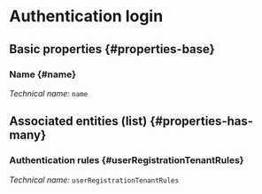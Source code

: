 # Authentication login
<!--- THIS FILE IS GENERATED PLEASE DO NOT EDIT IT DIRECTLY --->



## Basic properties {#properties-base}

### Name {#name}



*Technical name:* ```name```




## Associated entities (list) {#properties-has-many}

### Authentication rules {#userRegistrationTenantRules}



*Technical name:* ```userRegistrationTenantRules```




